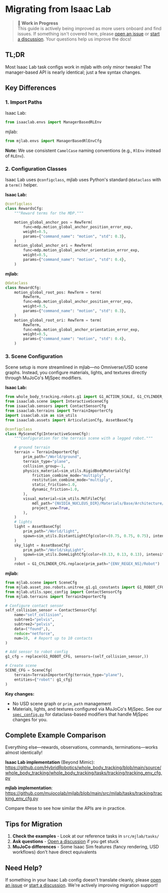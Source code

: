 # Migrating from Isaac Lab

> **🚧 Work in Progress**  
> This guide is actively being improved as more users onboard and find issues. If something isn't covered here, please [open an issue](https://github.com/mujocolab/mjlab/issues) or [start a discussion](https://github.com/mujocolab/mjlab/discussions). Your questions help us improve the docs!

## TL;DR

Most Isaac Lab task configs work in mjlab with only minor tweaks! The
manager-based API is nearly identical; just a few syntax changes.

## Key Differences

### 1. Import Paths

Isaac Lab:
```python
from isaaclab.envs import ManagerBasedRLEnv
```

mjlab:
```python
from mjlab.envs import ManagerBasedRlEnvCfg
```

**Note:** We use consistent `CamelCase` naming conventions (e.g., `RlEnv`
instead of `RLEnv`).

### 2. Configuration Classes

Isaac Lab uses `@configclass`, mjlab uses Python's standard `@dataclass` with a
`term()` helper.

**Isaac Lab:**
```python
@configclass
class RewardsCfg:
    """Reward terms for the MDP."""

    motion_global_anchor_pos = RewTerm(
        func=mdp.motion_global_anchor_position_error_exp,
        weight=0.5,
        params={"command_name": "motion", "std": 0.3},
    )
    motion_global_anchor_ori = RewTerm(
        func=mdp.motion_global_anchor_orientation_error_exp,
        weight=0.5,
        params={"command_name": "motion", "std": 0.4},
    )
```

**mjlab:**
```python
@dataclass
class RewardCfg:
    motion_global_root_pos: RewTerm = term(
        RewTerm,
        func=mdp.motion_global_anchor_position_error_exp,
        weight=0.5,
        params={"command_name": "motion", "std": 0.3},
    )
    motion_global_root_ori: RewTerm = term(
        RewTerm,
        func=mdp.motion_global_anchor_orientation_error_exp,
        weight=0.5,
        params={"command_name": "motion", "std": 0.4},
    )
```

### 3. Scene Configuration

Scene setup is more streamlined in mjlab—no Omniverse/USD scene graphs. Instead,
you configure materials, lights, and textures directly through MuJoCo's MjSpec
modifiers.

**Isaac Lab:**
```python
from whole_body_tracking.robots.g1 import G1_ACTION_SCALE, G1_CYLINDER_CFG
from isaaclab.scene import InteractiveSceneCfg
from isaaclab.sensors import ContactSensorCfg
from isaaclab.terrains import TerrainImporterCfg
import isaaclab.sim as sim_utils
from isaaclab.assets import ArticulationCfg, AssetBaseCfg

@configclass
class MySceneCfg(InteractiveSceneCfg):
    """Configuration for the terrain scene with a legged robot."""

    # ground terrain
    terrain = TerrainImporterCfg(
        prim_path="/World/ground",
        terrain_type="plane",
        collision_group=-1,
        physics_material=sim_utils.RigidBodyMaterialCfg(
            friction_combine_mode="multiply",
            restitution_combine_mode="multiply",
            static_friction=1.0,
            dynamic_friction=1.0,
        ),
        visual_material=sim_utils.MdlFileCfg(
            mdl_path="{NVIDIA_NUCLEUS_DIR}/Materials/Base/Architecture/Shingles_01.mdl",
            project_uvw=True,
        ),
    )
    # lights
    light = AssetBaseCfg(
        prim_path="/World/light",
        spawn=sim_utils.DistantLightCfg(color=(0.75, 0.75, 0.75), intensity=3000.0),
    )
    sky_light = AssetBaseCfg(
        prim_path="/World/skyLight",
        spawn=sim_utils.DomeLightCfg(color=(0.13, 0.13, 0.13), intensity=1000.0),
    )
    robot = G1_CYLINDER_CFG.replace(prim_path="{ENV_REGEX_NS}/Robot")
```

**mjlab:**
```python
from mjlab.scene import SceneCfg
from mjlab.asset_zoo.robots.unitree_g1.g1_constants import G1_ROBOT_CFG
from mjlab.utils.spec_config import ContactSensorCfg
from mjlab.terrains import TerrainImporterCfg

# Configure contact sensor
self_collision_sensor = ContactSensorCfg(
    name="self_collision",
    subtree1="pelvis",
    subtree2="pelvis",
    data=("found",),
    reduce="netforce",
    num=10,  # Report up to 10 contacts
)

# Add sensor to robot config
g1_cfg = replace(G1_ROBOT_CFG, sensors=(self_collision_sensor,))

# Create scene
SCENE_CFG = SceneCfg(
    terrain=TerrainImporterCfg(terrain_type="plane"),
    entities={"robot": g1_cfg}
)
```

**Key changes:**
- No USD scene graph or `prim_path` management
- Materials, lights, and textures configured via MuJoCo's MjSpec. See our
  [`spec_config.py`](https://github.com/mujocolab/mjlab/blob/main/src/mjlab/utils/spec_config.py)
  for dataclass-based modifiers that handle MjSpec changes for you.

## Complete Example Comparison

Everything else—rewards, observations, commands, terminations—works almost identically!

**Isaac Lab implementation** (Beyond Mimic):  
https://github.com/HybridRobotics/whole_body_tracking/blob/main/source/whole_body_tracking/whole_body_tracking/tasks/tracking/tracking_env_cfg.py

**mjlab implementation**:  
https://github.com/mujocolab/mjlab/blob/main/src/mjlab/tasks/tracking/tracking_env_cfg.py

Compare these to see how similar the APIs are in practice.

## Tips for Migration

1. **Check the examples** - Look at our reference tasks in `src/mjlab/tasks/`
2. **Ask questions** -
   [Open a discussion](https://github.com/mujocolab/mjlab/discussions) if you
   get stuck
3. **MuJoCo differences** - Some Isaac Sim features (fancy rendering, USD
   workflows) don't have direct equivalents

## Need Help?

If something in your Isaac Lab config doesn't translate cleanly, please
[open an issue](https://github.com/mujocolab/mjlab/issues) or
[start a discussion](https://github.com/mujocolab/mjlab/discussions). We're
actively improving migration support!
